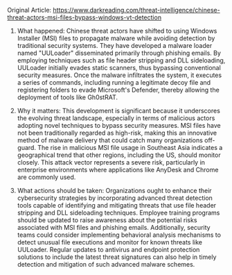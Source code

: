 Original Article: https://www.darkreading.com/threat-intelligence/chinese-threat-actors-msi-files-bypass-windows-vt-detection

1) What happened:
Chinese threat actors have shifted to using Windows Installer (MSI) files to propagate malware while avoiding detection by traditional security systems. They have developed a malware loader named "UULoader" disseminated primarily through phishing emails. By employing techniques such as file header stripping and DLL sideloading, UULoader initially evades static scanners, thus bypassing conventional security measures. Once the malware infiltrates the system, it executes a series of commands, including running a legitimate decoy file and registering folders to evade Microsoft's Defender, thereby allowing the deployment of tools like Gh0stRAT.

2) Why it matters:
This development is significant because it underscores the evolving threat landscape, especially in terms of malicious actors adopting novel techniques to bypass security measures. MSI files have not been traditionally regarded as high-risk, making this an innovative method of malware delivery that could catch many organizations off-guard. The rise in malicious MSI file usage in Southeast Asia indicates a geographical trend that other regions, including the US, should monitor closely. This attack vector represents a severe risk, particularly in enterprise environments where applications like AnyDesk and Chrome are commonly used.

3) What actions should be taken:
Organizations ought to enhance their cybersecurity strategies by incorporating advanced threat detection tools capable of identifying and mitigating threats that use file header stripping and DLL sideloading techniques. Employee training programs should be updated to raise awareness about the potential risks associated with MSI files and phishing emails. Additionally, security teams could consider implementing behavioral analysis mechanisms to detect unusual file executions and monitor for known threats like UULoader. Regular updates to antivirus and endpoint protection solutions to include the latest threat signatures can also help in timely detection and mitigation of such advanced malware schemes.